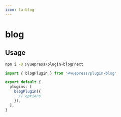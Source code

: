 ```yaml
---
icon: la:blog
---
```


# blog

<NpmBadge package="@vuepress/plugin-blog" />

## Usage

```bash
npm i -D @vuepress/plugin-blog@next
```

```ts title=".vuepress/config.ts"
import { blogPlugin } from '@vuepress/plugin-blog'

export default {
  plugins: [
    blogPlugin({
      // options
    }),
  ],
}
```
